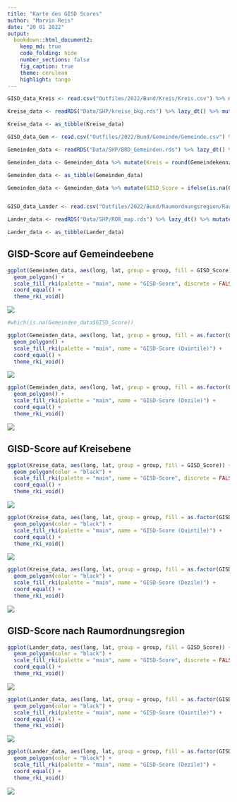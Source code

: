 ```yaml
---
title: "Karte des GISD Scores"
author: "Marvin Reis"
date: "20 01 2022"
output:
  bookdown::html_document2:
    keep_md: true
    code_folding: hide
    number_sections: false
    fig_caption: true
    theme: cerulean
    highlight: tango
---
```





```r
GISD_data_Kreis <- read.csv("Outfiles/2022/Bund/Kreis/Kreis.csv") %>% mutate(Kreis = Kreiskennziffer) %>% select(Kreis, GISD_Score, GISD_5, GISD_10) %>% distinct(Kreis, .keep_all = TRUE) %>% unique() %>% lazy_dt()

Kreise_data <- readRDS("Data/SHP/kreise_bkg.rds") %>% lazy_dt() %>% mutate(Kreis = as.numeric(id)) %>% select(-id) %>% left_join(GISD_data_Kreis, by = "Kreis") %>% lazy_dt()

Kreise_data <- as_tibble(Kreise_data)

GISD_data_Gem <- read.csv("Outfiles/2022/Bund/Gemeinde/Gemeinde.csv") %>% select(Gemeindekennziffer, GISD_Score, GISD_5, GISD_10) %>% distinct(Gemeindekennziffer, .keep_all = TRUE) %>% unique() %>% lazy_dt()

Gemeinden_data <- readRDS("Data/SHP/BRD_Gemeinden.rds") %>% lazy_dt() %>% mutate(Gemeindekennziffer = as.numeric(id)) %>% select(-id) %>% left_join(GISD_data_Gem, by = "Gemeindekennziffer") %>% lazy_dt()

Gemeinden_data <- Gemeinden_data %>% mutate(Kreis = round(Gemeindekennziffer / 1000, digits = 0)) %>% left_join(GISD_data_Kreis, by = "Kreis")

Gemeinden_data <- as_tibble(Gemeinden_data)

Gemeinden_data <- Gemeinden_data %>% mutate(GISD_Score = ifelse(is.na(GISD_Score.x) == TRUE, GISD_Score.y, GISD_Score.x), GISD_5 = ifelse(is.na(GISD_5.x) == TRUE, GISD_5.y, GISD_5.x), GISD_10 = ifelse(is.na(GISD_10.x) == TRUE, GISD_10.y, GISD_10.x))


GISD_data_Lander <- read.csv("Outfiles/2022/Bund/Raumordnungsregion/Raumordnungsregion.csv") %>% mutate(ROR_id = Raumordnungsregion.Nr) %>%  select(ROR_id, GISD_Score, GISD_5, GISD_10) %>% distinct(ROR_id, .keep_all = TRUE) %>% unique() %>% lazy_dt()

Lander_data <- readRDS("Data/SHP/ROR_map.rds") %>% lazy_dt() %>% mutate(ROR_id = as.numeric(id)) %>% select(-id) %>% left_join(GISD_data_Lander, by = "ROR_id") %>% lazy_dt()

Lander_data <- as_tibble(Lander_data)
```


## GISD-Score auf Gemeindeebene

```r
ggplot(Gemeinden_data, aes(long, lat, group = group, fill = GISD_Score)) +
  geom_polygon() +
  scale_fill_rki(palette = "main", name = "GISD-Score", discrete = FALSE) +
  coord_equal() +
  theme_rki_void()
```

![](Score_Karte_2019_files/figure-html/unnamed-chunk-2-1.png)<!-- -->

```r
#which(is.na(Gemeinden_data$GISD_Score))
```


```r
ggplot(Gemeinden_data, aes(long, lat, group = group, fill = as.factor(GISD_5))) +
  geom_polygon() +
  scale_fill_rki(palette = "main", name = "GISD-Score (Quintile)") +
  coord_equal() +
  theme_rki_void()
```

![](Score_Karte_2019_files/figure-html/unnamed-chunk-3-1.png)<!-- -->


```r
ggplot(Gemeinden_data, aes(long, lat, group = group, fill = as.factor(GISD_5))) +
  geom_polygon() +
  scale_fill_rki(palette = "main", name = "GISD-Score (Dezile)") +
  coord_equal() +
  theme_rki_void()
```

![](Score_Karte_2019_files/figure-html/unnamed-chunk-4-1.png)<!-- -->

## GISD-Score auf Kreisebene

```r
ggplot(Kreise_data, aes(long, lat, group = group, fill = GISD_Score)) +
  geom_polygon(color = "black") +
  scale_fill_rki(palette = "main", name = "GISD-Score", discrete = FALSE) +
  coord_equal() +
  theme_rki_void()
```

![](Score_Karte_2019_files/figure-html/unnamed-chunk-5-1.png)<!-- -->


```r
ggplot(Kreise_data, aes(long, lat, group = group, fill = as.factor(GISD_5))) +
  geom_polygon(color = "black") +
  scale_fill_rki(palette = "main", name = "GISD-Score (Quintile)") +
  coord_equal() +
  theme_rki_void()
```

![](Score_Karte_2019_files/figure-html/unnamed-chunk-6-1.png)<!-- -->


```r
ggplot(Kreise_data, aes(long, lat, group = group, fill = as.factor(GISD_10))) +
  geom_polygon(color = "black") +
  scale_fill_rki(palette = "main", name = "GISD-Score (Dezile)") +
  coord_equal() +
  theme_rki_void()
```

![](Score_Karte_2019_files/figure-html/unnamed-chunk-7-1.png)<!-- -->

## GISD-Score nach Raumordnungsregion

```r
ggplot(Lander_data, aes(long, lat, group = group, fill = GISD_Score)) +
  geom_polygon(color = "black") +
  scale_fill_rki(palette = "main", name = "GISD-Score", discrete = FALSE) +
  coord_equal() +
  theme_rki_void()
```

![](Score_Karte_2019_files/figure-html/unnamed-chunk-8-1.png)<!-- -->


```r
ggplot(Lander_data, aes(long, lat, group = group, fill = as.factor(GISD_5))) +
  geom_polygon(color = "black") +
  scale_fill_rki(palette = "main", name = "GISD-Score (Quintile)") +
  coord_equal() +
  theme_rki_void()
```

![](Score_Karte_2019_files/figure-html/unnamed-chunk-9-1.png)<!-- -->


```r
ggplot(Lander_data, aes(long, lat, group = group, fill = as.factor(GISD_10))) +
  geom_polygon(color = "black") +
  scale_fill_rki(palette = "main", name = "GISD-Score (Dezile)") +
  coord_equal() +
  theme_rki_void()
```

![](Score_Karte_2019_files/figure-html/unnamed-chunk-10-1.png)<!-- -->
